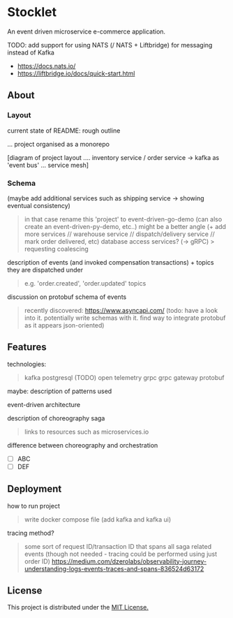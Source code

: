# Stocklet

An event driven microservice e-commerce application.

TODO: add support for using NATS (/ NATS + Liftbridge) for messaging instead of Kafka
  * https://docs.nats.io/
  * https://liftbridge.io/docs/quick-start.html

## About

### Layout

current state of README: rough outline

... project organised as a monorepo

[diagram of project layout .... inventory service / order service -> kafka as 'event bus' ... service mesh]

### Schema

(maybe add additional services such as shipping service -> showing eventual consistency)
  > in that case rename this 'project' to event-driven-go-demo (can also create an event-driven-py-demo, etc..)
  > might be a better angle (+ add more services // warehouse service // dispatch/delivery service // mark order delivered, etc)
  > database access services? (-> gRPC)
    > requesting coalescing

description of events (and invoked compensation transactions) + topics they are dispatched under
  > e.g. 'order.created', 'order.updated' topics

discussion on protobuf schema of events
  > recently discovered: <https://www.asyncapi.com/> (todo: have a look into it. potentially write schemas with it. find way to integrate protobuf as it appears json-oriented)

## Features

technologies:
> kafka
> postgresql
> (TODO) open telemetry
> grpc
> grpc gateway
> protobuf

maybe: description of patterns used

event-driven architecture

description of choreography saga
  > links to resources such as microservices.io

difference between choreography and orchestration

- [ ] ABC
- [ ] DEF

## Deployment

how to run project
  > write docker compose file (add kafka and kafka ui)

tracing method?
  > some sort of request ID/transaction ID that spans all saga related events (though not needed - tracing could be performed using just order ID)
  > <https://medium.com/dzerolabs/observability-journey-understanding-logs-events-traces-and-spans-836524d63172>

## License

This project is distributed under the [MIT License.](/LICENSE)
